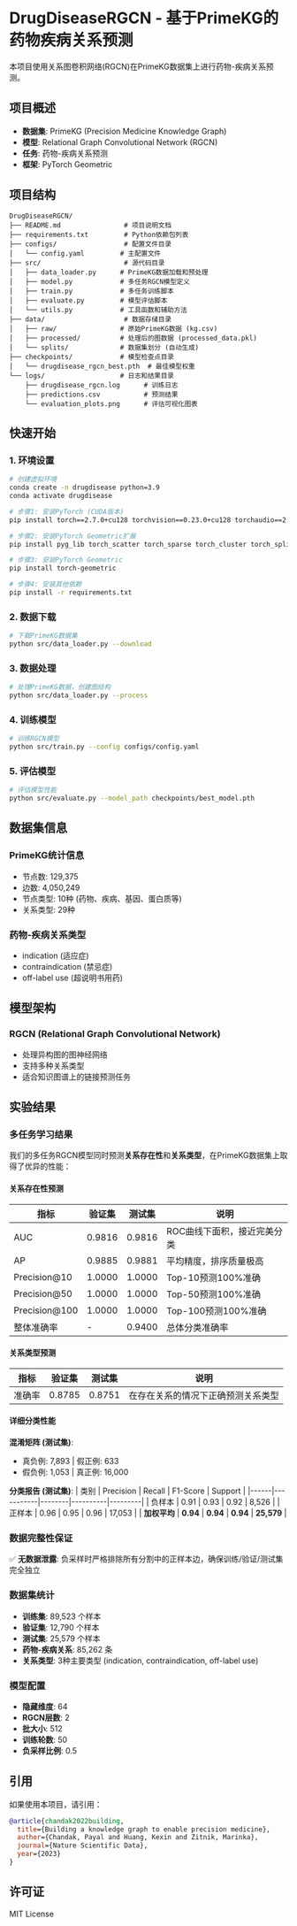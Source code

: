 # DrugDiseaseRGCN - 基于PrimeKG的药物疾病关系预测

本项目使用关系图卷积网络(RGCN)在PrimeKG数据集上进行药物-疾病关系预测。

## 项目概述

- **数据集**: PrimeKG (Precision Medicine Knowledge Graph)
- **模型**: Relational Graph Convolutional Network (RGCN)
- **任务**: 药物-疾病关系预测
- **框架**: PyTorch Geometric

## 项目结构

```
DrugDiseaseRGCN/
├── README.md                # 项目说明文档
├── requirements.txt         # Python依赖包列表
├── configs/                 # 配置文件目录
│   └── config.yaml         # 主配置文件
├── src/                     # 源代码目录
│   ├── data_loader.py      # PrimeKG数据加载和预处理
│   ├── model.py            # 多任务RGCN模型定义
│   ├── train.py            # 多任务训练脚本
│   ├── evaluate.py         # 模型评估脚本
│   └── utils.py            # 工具函数和辅助方法
├── data/                    # 数据存储目录
│   ├── raw/                # 原始PrimeKG数据 (kg.csv)
│   ├── processed/          # 处理后的图数据 (processed_data.pkl)
│   └── splits/             # 数据集划分 (自动生成)
├── checkpoints/            # 模型检查点目录
│   └── drugdisease_rgcn_best.pth  # 最佳模型权重
└── logs/                   # 日志和结果目录
    ├── drugdisease_rgcn.log      # 训练日志
    ├── predictions.csv           # 预测结果
    └── evaluation_plots.png      # 评估可视化图表
```

## 快速开始

### 1. 环境设置

```bash
# 创建虚拟环境
conda create -n drugdisease python=3.9
conda activate drugdisease

# 步骤1: 安装PyTorch (CUDA版本)
pip install torch==2.7.0+cu128 torchvision==0.23.0+cu128 torchaudio==2.2.0 --index-url https://download.pytorch.org/whl/cu128

# 步骤2: 安装PyTorch Geometric扩展
pip install pyg_lib torch_scatter torch_sparse torch_cluster torch_spline_conv -f https://data.pyg.org/whl/torch-2.7.0+cu128.html

# 步骤3: 安装PyTorch Geometric
pip install torch-geometric

# 步骤4: 安装其他依赖
pip install -r requirements.txt
```

### 2. 数据下载

```bash
# 下载PrimeKG数据集
python src/data_loader.py --download
```

### 3. 数据处理

```bash
# 处理PrimeKG数据，创建图结构
python src/data_loader.py --process
```

### 4. 训练模型

```bash
# 训练RGCN模型
python src/train.py --config configs/config.yaml
```

### 5. 评估模型

```bash
# 评估模型性能
python src/evaluate.py --model_path checkpoints/best_model.pth
```

## 数据集信息

### PrimeKG统计信息
- 节点数: 129,375
- 边数: 4,050,249
- 节点类型: 10种 (药物、疾病、基因、蛋白质等)
- 关系类型: 29种

### 药物-疾病关系类型
- indication (适应症)
- contraindication (禁忌症)
- off-label use (超说明书用药)

## 模型架构

### RGCN (Relational Graph Convolutional Network)
- 处理异构图的图神经网络
- 支持多种关系类型
- 适合知识图谱上的链接预测任务

## 实验结果

### 多任务学习结果

我们的多任务RGCN模型同时预测**关系存在性**和**关系类型**，在PrimeKG数据集上取得了优异的性能：

#### 关系存在性预测

| 指标 | 验证集 | 测试集 | 说明 |
|------|--------|--------|------|
| AUC | 0.9816 | 0.9816 | ROC曲线下面积，接近完美分类 |
| AP | 0.9885 | 0.9881 | 平均精度，排序质量极高 |
| Precision@10 | 1.0000 | 1.0000 | Top-10预测100%准确 |
| Precision@50 | 1.0000 | 1.0000 | Top-50预测100%准确 |
| Precision@100 | 1.0000 | 1.0000 | Top-100预测100%准确 |
| 整体准确率 | - | 0.9400 | 总体分类准确率 |

#### 关系类型预测

| 指标 | 验证集 | 测试集 | 说明 |
|------|--------|--------|------|
| 准确率 | 0.8785 | 0.8751 | 在存在关系的情况下正确预测关系类型 |

#### 详细分类性能

**混淆矩阵 (测试集)**:
- 真负例: 7,893 | 假正例: 633
- 假负例: 1,053 | 真正例: 16,000

**分类报告 (测试集)**:
| 类别 | Precision | Recall | F1-Score | Support |
|------|-----------|--------|----------|---------|
| 负样本 | 0.91 | 0.93 | 0.92 | 8,526 |
| 正样本 | 0.96 | 0.95 | 0.96 | 17,053 |
| **加权平均** | **0.94** | **0.94** | **0.94** | **25,579** |

### 数据完整性保证
✅ **无数据泄露**: 负采样时严格排除所有分割中的正样本边，确保训练/验证/测试集完全独立

### 数据集统计
- **训练集**: 89,523 个样本
- **验证集**: 12,790 个样本
- **测试集**: 25,579 个样本
- **药物-疾病关系**: 85,262 条
- **关系类型**: 3种主要类型 (indication, contraindication, off-label use)

### 模型配置
- **隐藏维度**: 64
- **RGCN层数**: 2
- **批大小**: 512
- **训练轮数**: 50
- **负采样比例**: 0.5

## 引用

如果使用本项目，请引用：

```bibtex
@article{chandak2022building,
  title={Building a knowledge graph to enable precision medicine},
  author={Chandak, Payal and Huang, Kexin and Zitnik, Marinka},
  journal={Nature Scientific Data},
  year={2023}
}
```

## 许可证

MIT License